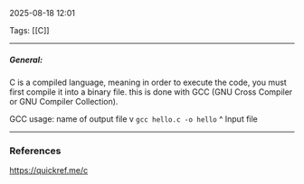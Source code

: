 2025-08-18 12:01

Tags: [[C]]

------------------------------------------------

##### General:
C is a compiled language, meaning in order to execute the code, you must first compile it into a binary file. this is done with GCC (GNU Cross Compiler or GNU Compiler Collection).

GCC usage:
		name of output file
				v
`gcc hello.c -o hello`
       ^
    Input file




------------------------------------------------------
### References
https://quickref.me/c